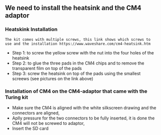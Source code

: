 ## We need to install the heatsink and the CM4 adaptor

### Heatskink Installation

    The kit comes with multiple screws, this link shows which screws to use and the installation https://www.waveshare.com/cm4-heatsink.htm

- Step 1: to screw the yellow screw with the nut into the four holes of the heatsink
- Step 2: to glue the three pads in the CM4 chips and to remove the transparent film on top of the pads
- Step 3: screw the heatsink on top of the pads using the smallest screews (see pictures on the link above)

### Installation of CM4 on the CM4-adaptor that came with the Turing kit

- Make sure the CM4 is aligned with the white silkscreen drawing and the connectors are aligned,
- Aplly pressure for the two connectors to be fully inserted, it is done the CM4 will not be screwed to adaptor,
- Insert the SD card
